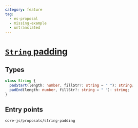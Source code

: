 ```yaml
---
category: feature
tag:
  - es-proposal
  - missing-example
  - untranslated
---
```


# [`String` padding](https://github.com/tc39/proposal-string-pad-start-end)

## Types

```ts
class String {
  padStart(length: number, fillStr?: string = " "): string;
  padEnd(length: number, fillStr?: string = " "): string;
}
```

## Entry points

```
core-js/proposals/string-padding
```
